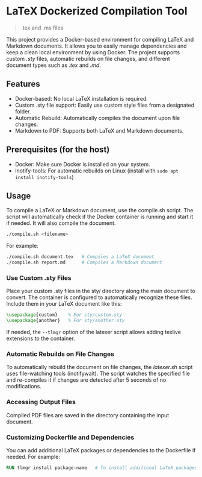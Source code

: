 # LaTeX Dockerized Compilation Tool

> .tex and .ms files

This project provides a Docker-based environment for compiling LaTeX and Markdown documents. It allows you to easily manage dependencies and keep a clean local environment by using Docker. The project supports custom *.sty* files, automatic rebuilds on file changes, and different document types such as *.tex* and *.md*.

## Features

- Docker-based: No local LaTeX installation is required.
- Custom .sty file support: Easily use custom style files from a designated folder.
- Automatic Rebuild: Automatically compiles the document upon file changes.
- Markdown to PDF: Supports both LaTeX and Markdown documents.

## Prerequisites (for the host)

- Docker: Make sure Docker is installed on your system.
- inotify-tools: For automatic rebuilds on Linux (install with `sudo apt install inotify-tools`)

## Usage

To compile a LaTeX or Markdown document, use the compile.sh script. The script will automatically check if the Docker container is running and start it if needed. It will also compile the document.

```bash
./compile.sh <filename>
```

For example:

```bash
./compile.sh document.tex   # Compiles a LaTeX document
./compile.sh report.md      # Compiles a Markdown document
```

### Use Custom .sty Files

Place your custom .sty files in the sty/ directory along the main document to convert. The container is configured to automatically recognize these files. Include them in your LaTeX document like this:

```latex
\usepackage{custom}    % For sty/custom.sty
\usepackage{another}   % For sty/another.sty
```

If needed, the `--tlmgr` option of the latexer script allows adding texlive extensions to the container.

### Automatic Rebuilds on File Changes

To automatically rebuild the document on file changes, the *latexer.sh* script uses file-watching tools (inotifywait). The script watches the specified file and re-compiles it if changes are detected after 5 seconds of no modifications.

### Accessing Output Files

Compiled PDF files are saved in the directory containing the input document.

### Customizing Dockerfile and Dependencies

You can add additional LaTeX packages or dependencies to the Dockerfile if needed. For example:

```dockerfile
RUN tlmgr install package-name   # To install additional LaTeX packages
```
